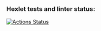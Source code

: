 ### Hexlet tests and linter status:
[![Actions Status](https://github.com/AlexFrankiv/java-project-61/actions/workflows/hexlet-check.yml/badge.svg)](https://github.com/AlexFrankiv/java-project-61/actions)